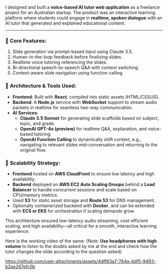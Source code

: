 I designed and built a **voice-based AI tutor web application** as a freelance project for an Australian startup. The product was an interactive learning platform where students could engage in **realtime, spoken dialogue** with an AI tutor that generated and explained educational content.

---

### 🎯 **Core Features:**
1. Slide generation via prompt-based input using Claude 3.5.
2. Human-in-the-loop feedback before finalizing slides.
3. Realtime voice tutoring referencing the slides.
4. Bi-directional speech-to-speech Q&A with context switching.
5. Context-aware slide navigation using function calling.

### 🔧 **Architecture & Tools Used:**
- **Frontend**: Built with **React**, compiled into static assets (HTML/CSS/JS).
- **Backend**: A **Node.js** service with **WebSocket** support to stream audio packets in realtime for seamless two-way communication.
- **AI Services**: 
  - **Claude 3.5 Sonnet** for generating slide scaffolds based on subject, topic, and grade.
  - **OpenAI GPT-4o (preview)** for realtime Q&A, explanation, and voice-based tutoring.
  - **OpenAI Function Calling** to dynamically shift context, e.g., navigating to relevant slides mid-conversation and returning to the original flow.

### 🚀 **Scalability Strategy:**
- **Frontend** hosted on **AWS CloudFront** to ensure low latency and high availability.
- **Backend** deployed on **AWS EC2 Auto Scaling Groups** behind a **Load Balancer** to handle concurrent sessions and scale based on CPU/memory metrics.
- Used **S3** for static asset storage and **Route 53** for DNS management.
- Optionally containerized backend with **Docker**, and can be extended with **ECS or EKS** for orchestration if scaling demands grow.

This architecture ensured low-latency audio streaming, cost-efficient scaling, and high availability—all critical for a smooth, interactive learning experience.

Here is the working video of the same:
(Note: **Use headphones with high volume** to listen to the doubts asked by me at the end and check how the tutor changes the slide according to the question asked)


https://github.com/user-attachments/assets/4dff83a7-764a-4df5-9493-b2ae267efc0b

